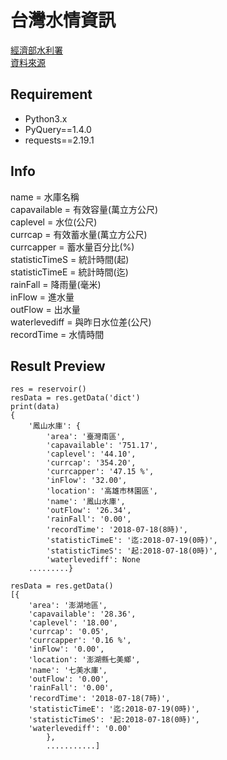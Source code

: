 # 台灣水情資訊

[經濟部水利署](http://fhy.wra.gov.tw/fhy/)  
[資料來源](http://fhy.wra.gov.tw/ReservoirPage_2011/StorageCapacity.aspx)

## Requirement
- Python3.x
- PyQuery==1.4.0
- requests==2.19.1

## Info
name = 水庫名稱   
capavailable = 有效容量(萬立方公尺)  
caplevel = 水位(公尺)   
currcap = 有效蓄水量(萬立方公尺)  
currcapper = 蓄水量百分比(%)  
statisticTimeS = 統計時間(起)		
statisticTimeE = 統計時間(迄)		
rainFall = 降雨量(毫米)		
inFlow = 進水量		
outFlow = 出水量		
waterlevediff = 與昨日水位差(公尺)		
recordTime = 水情時間		

## Result Preview
```
res = reservoir()
resData = res.getData('dict')
print(data)
{
	'鳳山水庫': {
		'area': '臺灣南區',
		'capavailable': '751.17',
		'caplevel': '44.10',
		'currcap': '354.20',
		'currcapper': '47.15 %',
		'inFlow': '32.00',
		'location': '高雄市林園區',
		'name': '鳳山水庫',
		'outFlow': '26.34',
		'rainFall': '0.00',
		'recordTime': '2018-07-18(8時)',
		'statisticTimeE': '迄:2018-07-19(0時)',
		'statisticTimeS': '起:2018-07-18(0時)',
		'waterlevediff': None
	.........}

resData = res.getData()
[{
	'area': '澎湖地區',
	'capavailable': '28.36',
	'caplevel': '18.00',
	'currcap': '0.05',
	'currcapper': '0.16 %',
	'inFlow': '0.00',
	'location': '澎湖縣七美鄉',
	'name': '七美水庫',
	'outFlow': '0.00',
	'rainFall': '0.00',
	'recordTime': '2018-07-18(7時)',
	'statisticTimeE': '迄:2018-07-19(0時)',
	'statisticTimeS': '起:2018-07-18(0時)',
	'waterlevediff': '0.00'
		},
		...........]
```
